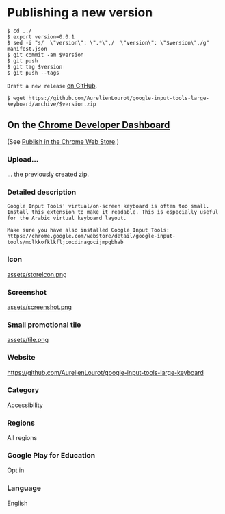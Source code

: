 # Publishing a new version

```
$ cd ../
$ export version=0.0.1
$ sed -i "s/  \"version\": \".*\",/  \"version\": \"$version\",/g" manifest.json
$ git commit -am $version
$ git push
$ git tag $version
$ git push --tags
```

`Draft a new release`
[on GitHub](https://github.com/AurelienLourot/google-input-tools-large-keyboard/releases).

```
$ wget https://github.com/AurelienLourot/google-input-tools-large-keyboard/archive/$version.zip
```

## On the [Chrome Developer Dashboard](https://chrome.google.com/webstore/developer/dashboard)

(See [Publish in the Chrome Web Store](https://developer.chrome.com/webstore/publish).)

### Upload...

... the previously created zip.

### Detailed description

```
Google Input Tools' virtual/on-screen keyboard is often too small. Install this extension to make it readable. This is especially useful for the Arabic virtual keyboard layout.

Make sure you have also installed Google Input Tools:
https://chrome.google.com/webstore/detail/google-input-tools/mclkkofklkfljcocdinagocijmpgbhab
```

### Icon

[assets/storeIcon.png](assets/storeIcon.png)

### Screenshot

[assets/screenshot.png](assets/screenshot.png)

### Small promotional tile

[assets/tile.png](assets/tile.png)

### Website

https://github.com/AurelienLourot/google-input-tools-large-keyboard

### Category

Accessibility

### Regions

All regions

### Google Play for Education

Opt in

### Language

English

